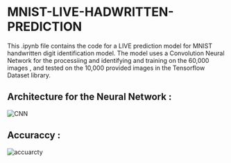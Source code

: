 # MNIST-LIVE-HADWRITTEN-PREDICTION
This .ipynb file contains the code for a LIVE prediction model for MNIST handwritten digit identification model.
The model uses a Convolution Neural Network for the processiing and identifying and training on the 60,000 images , and tested on the 10,000 provided images in the Tensorflow Dataset library.

## Architecture for the Neural Network :
![CNN](https://user-images.githubusercontent.com/125675451/235425399-a2c11f78-5787-4ff6-9a05-ab7c0f1d644c.png)

## Accuraccy : 
![accuarcty](https://user-images.githubusercontent.com/125675451/235425853-2886b981-5cd5-44bc-b76c-7469493808ce.png)
